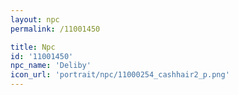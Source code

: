```yaml
---
layout: npc
permalink: /11001450

title: Npc
id: '11001450'
npc_name: 'Deliby'
icon_url: 'portrait/npc/11000254_cashhair2_p.png'
---
```

